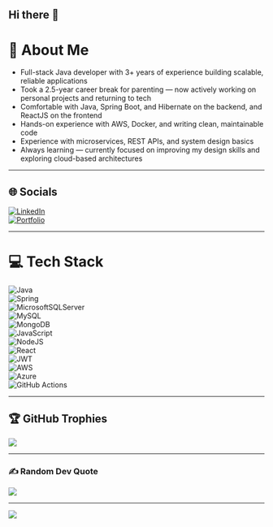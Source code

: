 ## Hi there 👋

# 💫 About Me

- Full-stack Java developer with 3+ years of experience building scalable, reliable applications  
- Took a 2.5-year career break for parenting — now actively working on personal projects and returning to tech  
- Comfortable with Java, Spring Boot, and Hibernate on the backend, and ReactJS on the frontend  
- Hands-on experience with AWS, Docker, and writing clean, maintainable code  
- Experience with microservices, REST APIs, and system design basics  
- Always learning — currently focused on improving my design skills and exploring cloud-based architectures  

---

## 🌐 Socials

[![LinkedIn](https://img.shields.io/badge/LinkedIn-0A66C2?style=for-the-badge&logo=linkedin&logoColor=white)](https://linkedin.com/in/deeksha-tripathi-778014195)  
[![Portfolio](https://img.shields.io/badge/Portfolio-E53935?style=for-the-badge&logo=firefox-browser&logoColor=white)](https://deekshamypersonal.github.io/myportfolio)


---

# 💻 Tech Stack

![Java](https://img.shields.io/badge/java-%23ED8B00.svg?style=for-the-badge&logo=openjdk&logoColor=white)  
![Spring](https://img.shields.io/badge/spring-%236DB33F.svg?style=for-the-badge&logo=spring&logoColor=white)  
![MicrosoftSQLServer](https://img.shields.io/badge/Microsoft%20SQL%20Server-CC2927?style=for-the-badge&logo=microsoft%20sql%20server&logoColor=white)  
![MySQL](https://img.shields.io/badge/mysql-4479A1.svg?style=for-the-badge&logo=mysql&logoColor=white)  
![MongoDB](https://img.shields.io/badge/MongoDB-%234ea94b.svg?style=for-the-badge&logo=mongodb&logoColor=white)  
![JavaScript](https://img.shields.io/badge/javascript-%23323330.svg?style=for-the-badge&logo=javascript&logoColor=%23F7DF1E)  
![NodeJS](https://img.shields.io/badge/node.js-6DA55F?style=for-the-badge&logo=node.js&logoColor=white)  
![React](https://img.shields.io/badge/react-%2320232a.svg?style=for-the-badge&logo=react&logoColor=%2361DAFB)  
![JWT](https://img.shields.io/badge/JWT-black?style=for-the-badge&logo=JSON%20web%20tokens)  
![AWS](https://img.shields.io/badge/AWS-%23FF9900.svg?style=for-the-badge&logo=amazon-aws&logoColor=white)  
![Azure](https://img.shields.io/badge/azure-%230072C6.svg?style=for-the-badge&logo=microsoftazure&logoColor=white)  
![GitHub Actions](https://img.shields.io/badge/github%20actions-%232671E5.svg?style=for-the-badge&logo=githubactions&logoColor=white)  

---

## 🏆 GitHub Trophies

![](https://github-profile-trophy.vercel.app/?username=deekshamypersonal&theme=radical&no-frame=false&no-bg=true&margin-w=4)

---

### ✍️ Random Dev Quote

![](https://quotes-github-readme.vercel.app/api?type=horizontal&theme=radical)

---

[![](https://visitcount.itsvg.in/api?id=deekshamypersonal&icon=0&color=0)](https://visitcount.itsvg.in)

